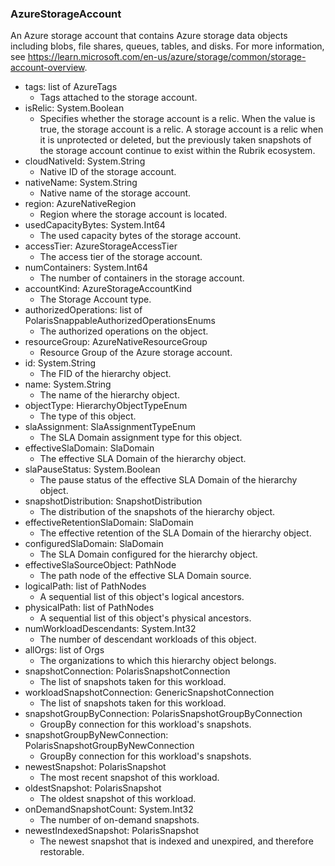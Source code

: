 ### AzureStorageAccount
An Azure storage account that contains Azure storage data objects including blobs, file shares, queues, tables, and disks. For more information, see https://learn.microsoft.com/en-us/azure/storage/common/storage-account-overview.

- tags: list of AzureTags
  - Tags attached to the storage account.
- isRelic: System.Boolean
  - Specifies whether the storage account is a relic. When the value is true, the storage account is a relic. A storage account is a relic when it is unprotected or deleted, but the previously taken snapshots of the storage account continue to exist within the Rubrik ecosystem.
- cloudNativeId: System.String
  - Native ID of the storage account.
- nativeName: System.String
  - Native name of the storage account.
- region: AzureNativeRegion
  - Region where the storage account is located.
- usedCapacityBytes: System.Int64
  - The used capacity bytes of the storage account.
- accessTier: AzureStorageAccessTier
  - The access tier of the storage account.
- numContainers: System.Int64
  - The number of containers in the storage account.
- accountKind: AzureStorageAccountKind
  - The Storage Account type.
- authorizedOperations: list of PolarisSnappableAuthorizedOperationsEnums
  - The authorized operations on the object.
- resourceGroup: AzureNativeResourceGroup
  - Resource Group of the Azure storage account.
- id: System.String
  - The FID of the hierarchy object.
- name: System.String
  - The name of the hierarchy object.
- objectType: HierarchyObjectTypeEnum
  - The type of this object.
- slaAssignment: SlaAssignmentTypeEnum
  - The SLA Domain assignment type for this object.
- effectiveSlaDomain: SlaDomain
  - The effective SLA Domain of the hierarchy object.
- slaPauseStatus: System.Boolean
  - The pause status of the effective SLA Domain of the hierarchy object.
- snapshotDistribution: SnapshotDistribution
  - The distribution of the snapshots of the hierarchy object.
- effectiveRetentionSlaDomain: SlaDomain
  - The effective retention of the SLA Domain of the hierarchy object.
- configuredSlaDomain: SlaDomain
  - The SLA Domain configured for the hierarchy object.
- effectiveSlaSourceObject: PathNode
  - The path node of the effective SLA Domain source.
- logicalPath: list of PathNodes
  - A sequential list of this object's logical ancestors.
- physicalPath: list of PathNodes
  - A sequential list of this object's physical ancestors.
- numWorkloadDescendants: System.Int32
  - The number of descendant workloads of this object.
- allOrgs: list of Orgs
  - The organizations to which this hierarchy object belongs.
- snapshotConnection: PolarisSnapshotConnection
  - The list of snapshots taken for this workload.
- workloadSnapshotConnection: GenericSnapshotConnection
  - The list of snapshots taken for this workload.
- snapshotGroupByConnection: PolarisSnapshotGroupByConnection
  - GroupBy connection for this workload's snapshots.
- snapshotGroupByNewConnection: PolarisSnapshotGroupByNewConnection
  - GroupBy connection for this workload's snapshots.
- newestSnapshot: PolarisSnapshot
  - The most recent snapshot of this workload.
- oldestSnapshot: PolarisSnapshot
  - The oldest snapshot of this workload.
- onDemandSnapshotCount: System.Int32
  - The number of on-demand snapshots.
- newestIndexedSnapshot: PolarisSnapshot
  - The newest snapshot that is indexed and unexpired, and therefore restorable.
